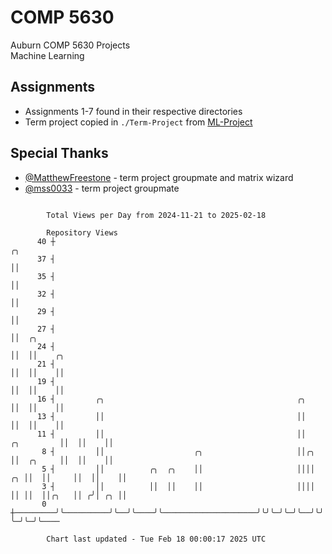 # COMP 5630
Auburn COMP 5630 Projects  
Machine Learning

## Assignments
- Assignments 1-7 found in their respective directories
- Term project copied in `./Term-Project` from [ML-Project](https://github.com/wumphlett/ML-Project)

## Special Thanks
- [@MatthewFreestone](https://github.com/MatthewFreestone) - term project groupmate and matrix wizard
- [@mss0033](https://github.com/mss0033) - term project groupmate

```

        Total Views per Day from 2024-11-21 to 2025-02-18

        Repository Views
      40 ┼                                                                         ╭╮
      37 ┤                                                                         ││
      35 ┤                                                                         ││
      32 ┤                                                                         ││
      29 ┤                                                                         ││
      27 ┤                                                                         ││  ╭╮
      24 ┤                                                                         ││  ││    ╭╮
      21 ┤                                                                         ││  ││    ││
      19 ┤                                                                         ││  ││    ││
      16 ┤         ╭╮                                           ╭╮                 ││  ││    ││
      13 ┤         ││                                           ││                 ││  ││    ││
      11 ┤         ││                                           ││      ╭╮         ││  ││    ││
       8 ┤         ││                    ╭╮                     ││╭╮    ││  ╭╮     ││  ││    ││
       5 ┤         ││          ╭╮  ╭╮    ││                     ││││ ╭╮ ││  ││     ││  ││    ││
       3 ┤         ││          ││  ││    ││                     ││││ ││ ││  ││╭╮   ││ ╭╯│ ╭╮ ││
       0 ┼─────────╯╰──────────╯╰──╯╰────╯╰─────────────────────╯╰╯╰─╯╰─╯╰──╯╰╯╰───╯╰─╯ ╰─╯╰─╯╰────

        Chart last updated - Tue Feb 18 00:00:17 2025 UTC
        
```
